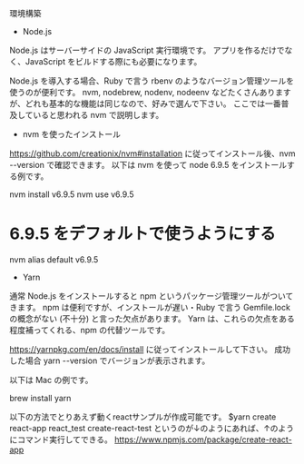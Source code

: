 環境構築

* Node.js

Node.js はサーバーサイドの JavaScript 実行環境です。 アプリを作るだけでなく、JavaScript をビルドする際にも必要になります。

Node.js を導入する場合、Ruby で言う rbenv のようなバージョン管理ツールを使うのが便利です。 nvm, nodebrew, nodenv, nodeenv などたくさんありますが、どれも基本的な機能は同じなので、好みで選んで下さい。 ここでは一番普及していると思われる nvm で説明します。

* nvm を使ったインストール

https://github.com/creationix/nvm#installation に従ってインストール後、nvm --version で確認できます。 以下は nvm を使って node 6.9.5 をインストールする例です。

nvm install v6.9.5
nvm use v6.9.5

# 6.9.5 をデフォルトで使うようにする
nvm alias default v6.9.5


* Yarn

通常 Node.js をインストールすると npm というパッケージ管理ツールがついてきます。 npm は便利ですが、インストールが遅い・Ruby で言う Gemfile.lock の概念がない (不十分) と言った欠点があります。 Yarn は、これらの欠点をある程度補ってくれる、npm の代替ツールです。

https://yarnpkg.com/en/docs/install に従ってインストールして下さい。 成功した場合 yarn --version でバージョンが表示されます。

以下は Mac の例です。

brew install yarn

以下の方法でとりあえず動くreactサンプルが作成可能です。
$yarn create react-app react_test
create-react-test というのが↓のようにあれば、↑のようにコマンド実行してできる。
https://www.npmjs.com/package/create-react-app

